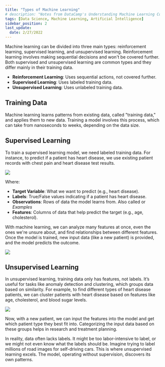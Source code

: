 ```yaml
---
title: "Types of Machine Learning"
# description: "Notes from DataCamp's Understanding Machine Learning Course"
tags: [Data Science, Machine Learning, Artificial Intelligence]
sidebar_position: 2
last_update:
  date: 2/27/2022
---
```



Machine learning can be divided into three main types: reinforcement learning, supervised learning, and unsupervised learning. Reinforcement learning involves making sequential decisions and won't be covered further. Both supervised and unsupervised learning are common types and they differ mainly in their training data.

- **Reinforcement Learning**: Uses sequential actions, not covered further.
- **Supervised Learning**: Uses labeled training data.
- **Unsupervised Learning**: Uses unlabeled training data.

## Training Data

Machine learning learns patterns from existing data, called "training data," and applies them to new data. Training a model involves this process, which can take from nanoseconds to weeks, depending on the data size.

## Supervised Learning  

To train a supervised learning model, we need labeled training data. For instance, to predict if a patient has heart disease, we use existing patient records with chest pain and heart disease test results.

<div class='img-center'>

![](/img/docs/ml-supervised-learning-model-heart-disease.png)

</div>

Where: 

- **Target Variable**: What we want to predict (e.g., heart disease).
- **Labels**: True/False values indicating if a patient has heart disease.
- **Observations**: Rows of data the model learns from. Also called or *Examples*
- **Features**: Columns of data that help predict the target (e.g., age, cholesterol).

With machine learning, we can analyze many features at once, even the ones we're unsure about, and find relationships between different features. Once the model is trained, new input data (like a new patient) is provided, and the model predicts the outcome.

<div class='img-center'>

![](/img/docs/ml-new-input-to-ml-model.png)

</div>

## Unsupervised Learning

In unsupervised learning, training data only has features, not labels. It’s useful for tasks like anomaly detection and clustering, which groups data based on similarity. For example, to find different types of heart disease patients, we can cluster patients with heart disease based on features like age, cholesterol, and blood sugar levels.

<div class='img-center'>

![](/img/docs/ml-unsupervised-no-features-only-labels.png)

</div>

Now, with a new patient, we can input the features into the model and get which patient type they best fit into. Categorizing the input data based on these groups helps in research and treatment planning.

In reality, data often lacks labels. It might be too labor-intensive to label, or we might not even know what the labels should be. Imagine trying to label millions of road images for self-driving cars. This is where unsupervised learning excels. The model, operating without supervision, discovers its own patterns.

